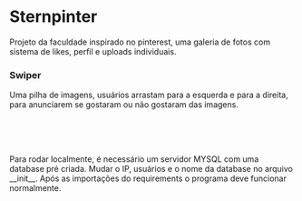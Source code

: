 <h1>Sternpinter</h1>

<p>Projeto da faculdade inspirado no pinterest, uma galeria de fotos com sistema de likes, perfil e uploads individuais.</p>
<h3>Swiper</h3>
<p>Uma pilha de imagens, usuários arrastam para a esquerda e para a direita, para anunciarem se gostaram ou não gostaram
das imagens.</p>

<br><br><br>
<p>Para rodar localmente, é necessário um servidor MYSQL com uma database pré criada.
Mudar o IP, usuários e o nome da database no arquivo __init__. Após as importações do requirements
o programa deve funcionar normalmente.</p>
